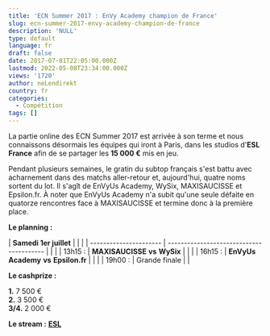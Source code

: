 ```yaml
---
title: 'ECN Summer 2017 : EnVy Academy champion de France'
slug: ecn-summer-2017-envy-academy-champion-de-france
description: 'NULL'
type: default
language: fr
draft: false
date: 2017-07-01T22:05:00.000Z
lastmod: 2022-05-08T23:34:00.000Z
views: '1720'
author: neLendirekt
country: fr
categories:
  - Compétition
tags: []
---
```

La partie online des ECN Summer 2017 est arrivée à son terme et nous connaissons désormais les équipes qui iront à Paris, dans les studios d'**ESL France** afin de se partager les **15 000 €** mis en jeu.

Pendant plusieurs semaines, le gratin du subtop français s'est battu avec acharnement dans des matchs aller-retour et, aujourd'hui, quatre noms sortent du lot. Il s'agît de EnVyUs Academy, WySix, MAXISAUCISSE et Epsilon.fr. À noter que EnVyUs Academy n'a subit qu'une seule défaite en quatorze rencontres face à MAXISAUCISSE et termine donc à la première place.

  
**Le planning :**

| **Samedi 1er juillet** |                                          |  |
| ---------------------- | ---------------------------------------- |  |
| |  13h15 :             | **MAXISAUCISSE** **vs** **WySix**        |  |
| |  16h15 :             | **EnVyUs Academy** **vs** **Epsilon.fr** |  |
| |  19h00 :             | Grande finale                            |  |

**Le cashprize :**

**1.** 7 500 €  
**2.** 3 500 €  
**3/4.** 2 000 €

**Le stream :** **[ESL](https://www.twitch.tv/esl%5Fcsgo%5Ffr)**
